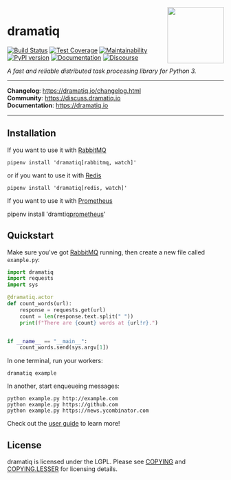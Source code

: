 <img src="https://dramatiq.io/_static/logo.png" align="right" width="131" />

# dramatiq

[![Build Status](https://travis-ci.org/Bogdanp/dramatiq.svg?branch=master)](https://travis-ci.org/Bogdanp/dramatiq)
[![Test Coverage](https://api.codeclimate.com/v1/badges/2e03a54d3d3ee0bb93c4/test_coverage)](https://codeclimate.com/github/Bogdanp/dramatiq/test_coverage)
[![Maintainability](https://api.codeclimate.com/v1/badges/2e03a54d3d3ee0bb93c4/maintainability)](https://codeclimate.com/github/Bogdanp/dramatiq/maintainability)
[![PyPI version](https://badge.fury.io/py/dramatiq.svg)](https://badge.fury.io/py/dramatiq)
[![Documentation](https://img.shields.io/badge/doc-latest-brightgreen.svg)](http://dramatiq.io)
[![Discourse](https://img.shields.io/badge/discuss-online-orange.svg)](https://discuss.dramatiq.io)

*A fast and reliable distributed task processing library for Python 3.*

<hr/>

**Changelog**: https://dramatiq.io/changelog.html <br/>
**Community**: https://discuss.dramatiq.io <br/>
**Documentation**: https://dramatiq.io

<hr/>


## Installation

If you want to use it with [RabbitMQ]

    pipenv install 'dramatiq[rabbitmq, watch]'

or if you want to use it with [Redis]

    pipenv install 'dramatiq[redis, watch]'


If you want to use it with [Prometheus]

   pipenv install 'dramtiq[prometheus]'

## Quickstart

Make sure you've got [RabbitMQ] running, then create a new file called
`example.py`:

``` python
import dramatiq
import requests
import sys

@dramatiq.actor
def count_words(url):
    response = requests.get(url)
    count = len(response.text.split(" "))
    print(f"There are {count} words at {url!r}.")


if __name__ == "__main__":
    count_words.send(sys.argv[1])
```

In one terminal, run your workers:

    dramatiq example

In another, start enqueueing messages:

    python example.py http://example.com
    python example.py https://github.com
    python example.py https://news.ycombinator.com

Check out the [user guide] to learn more!


## License

dramatiq is licensed under the LGPL.  Please see [COPYING] and
[COPYING.LESSER] for licensing details.


[COPYING.LESSER]: https://github.com/Bogdanp/dramatiq/blob/master/COPYING.LESSER
[COPYING]: https://github.com/Bogdanp/dramatiq/blob/master/COPYING
[RabbitMQ]: https://www.rabbitmq.com/
[Redis]: https://redis.io
[user guide]: https://dramatiq.io/guide.html
[Prometheus]: https://prometheus.io
